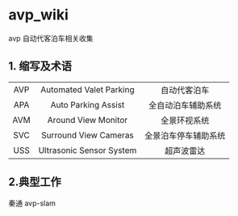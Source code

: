 # avp_wiki
avp 自动代客泊车相关收集

## 1. 缩写及术语

|  |  |  |  
| :----: | :----: | :----: | 
| AVP | Automated Valet Parking  | 自动代客泊车 |
| APA | Auto Parking Assist | 全自动泊车辅助系统 |
| AVM | Around View Monitor    | 全景环视系统  |
| SVC | Surround View Cameras    | 全景泊车停车辅助系统  |
| USS | Ultrasonic Sensor System    |超声波雷达  |

## 2.典型工作
秦通 avp-slam

